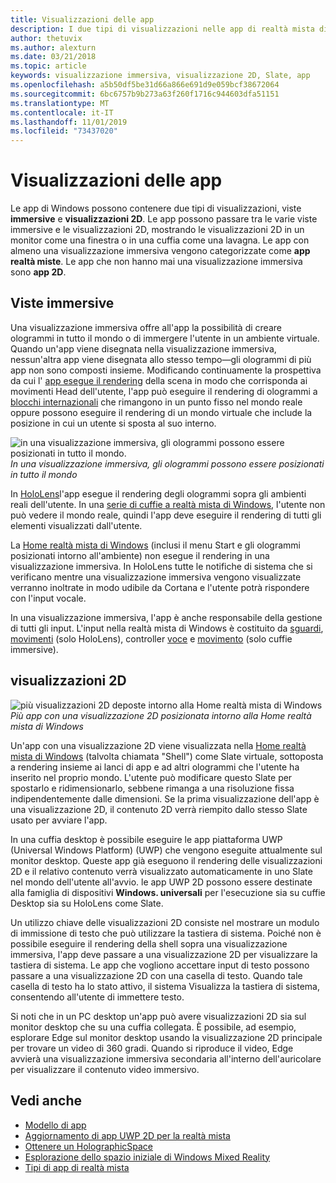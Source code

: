 ```yaml
---
title: Visualizzazioni delle app
description: I due tipi di visualizzazioni nelle app di realtà mista di Windows sono viste immersive e visualizzazioni 2D.
author: thetuvix
ms.author: alexturn
ms.date: 03/21/2018
ms.topic: article
keywords: visualizzazione immersiva, visualizzazione 2D, Slate, app
ms.openlocfilehash: a5b50df5be31d66a866e691d9e059bcf38672064
ms.sourcegitcommit: 6bc6757b9b273a63f260f1716c944603dfa51151
ms.translationtype: MT
ms.contentlocale: it-IT
ms.lasthandoff: 11/01/2019
ms.locfileid: "73437020"
---
```

# <a name="app-views"></a>Visualizzazioni delle app

Le app di Windows possono contenere due tipi di visualizzazioni, viste **immersive** e **visualizzazioni 2D**. Le app possono passare tra le varie viste immersive e le visualizzazioni 2D, mostrando le visualizzazioni 2D in un monitor come una finestra o in una cuffia come una lavagna. Le app con almeno una visualizzazione immersiva vengono categorizzate come **app realtà miste**. Le app che non hanno mai una visualizzazione immersiva sono **app 2D**.

## <a name="immersive-views"></a>Viste immersive

Una visualizzazione immersiva offre all'app la possibilità di creare ologrammi in tutto il mondo o di immergere l'utente in un ambiente virtuale. Quando un'app viene disegnata nella visualizzazione immersiva, nessun'altra app viene disegnata allo stesso tempo&mdash;gli ologrammi di più app non sono composti insieme. Modificando continuamente la prospettiva da cui l' [app esegue il rendering](rendering.md) della scena in modo che corrisponda ai movimenti Head dell'utente, l'app può eseguire il rendering di ologrammi a [blocchi internazionali](coordinate-systems.md) che rimangono in un punto fisso nel mondo reale oppure possono eseguire il rendering di un mondo virtuale che include la posizione in cui un utente si sposta al suo interno.

![in una visualizzazione immersiva, gli ologrammi possono essere posizionati in tutto il mondo.](images/designoverview-940px.jpg)<br>
*In una visualizzazione immersiva, gli ologrammi possono essere posizionati in tutto il mondo*

In [HoloLens](hololens-hardware-details.md)l'app esegue il rendering degli ologrammi sopra gli ambienti reali dell'utente. In una [serie di cuffie a realtà mista di Windows](immersive-headset-hardware-details.md), l'utente non può vedere il mondo reale, quindi l'app deve eseguire il rendering di tutti gli elementi visualizzati dall'utente.

La [Home realtà mista di Windows](navigating-the-windows-mixed-reality-home.md) (inclusi il menu Start e gli ologrammi posizionati intorno all'ambiente) non esegue il rendering in una visualizzazione immersiva. In HoloLens tutte le notifiche di sistema che si verificano mentre una visualizzazione immersiva vengono visualizzate verranno inoltrate in modo udibile da Cortana e l'utente potrà rispondere con l'input vocale.

In una visualizzazione immersiva, l'app è anche responsabile della gestione di tutti gli input. L'input nella realtà mista di Windows è costituito da [sguardi](gaze-and-commit.md), [movimenti](gaze-and-commit.md#composite-gestures) (solo HoloLens), controller [voce](voice-input.md) e [movimento](motion-controllers.md) (solo cuffie immersive).

## <a name="2d-views"></a>visualizzazioni 2D

![più visualizzazioni 2D deposte intorno alla Home realtà mista di Windows](images/teleportation-940px.png)<br>
*Più app con una visualizzazione 2D posizionata intorno alla Home realtà mista di Windows*

Un'app con una visualizzazione 2D viene visualizzata nella [Home realtà mista di Windows](navigating-the-windows-mixed-reality-home.md) (talvolta chiamata "Shell") come Slate virtuale, sottoposta a rendering insieme ai lanci di app e ad altri ologrammi che l'utente ha inserito nel proprio mondo. L'utente può modificare questo Slate per spostarlo e ridimensionarlo, sebbene rimanga a una risoluzione fissa indipendentemente dalle dimensioni. Se la prima visualizzazione dell'app è una visualizzazione 2D, il contenuto 2D verrà riempito dallo stesso Slate usato per avviare l'app.

In una cuffia desktop è possibile eseguire le app piattaforma UWP (Universal Windows Platform) (UWP) che vengono eseguite attualmente sul monitor desktop. Queste app già eseguono il rendering delle visualizzazioni 2D e il relativo contenuto verrà visualizzato automaticamente in uno Slate nel mondo dell'utente all'avvio. le app UWP 2D possono essere destinate alla famiglia di dispositivi **Windows. universali** per l'esecuzione sia su cuffie Desktop sia su HoloLens come Slate.

Un utilizzo chiave delle visualizzazioni 2D consiste nel mostrare un modulo di immissione di testo che può utilizzare la tastiera di sistema. Poiché non è possibile eseguire il rendering della shell sopra una visualizzazione immersiva, l'app deve passare a una visualizzazione 2D per visualizzare la tastiera di sistema. Le app che vogliono accettare input di testo possono passare a una visualizzazione 2D con una casella di testo. Quando tale casella di testo ha lo stato attivo, il sistema Visualizza la tastiera di sistema, consentendo all'utente di immettere testo.

Si noti che in un PC desktop un'app può avere visualizzazioni 2D sia sul monitor desktop che su una cuffia collegata. È possibile, ad esempio, esplorare Edge sul monitor desktop usando la visualizzazione 2D principale per trovare un video di 360 gradi. Quando si riproduce il video, Edge avvierà una visualizzazione immersiva secondaria all'interno dell'auricolare per visualizzare il contenuto video immersivo.

## <a name="see-also"></a>Vedi anche

* [Modello di app](app-model.md)
* [Aggiornamento di app UWP 2D per la realtà mista](building-2d-apps.md)
* [Ottenere un HolographicSpace](getting-a-holographicspace.md)
* [Esplorazione dello spazio iniziale di Windows Mixed Reality](navigating-the-windows-mixed-reality-home.md)
* [Tipi di app di realtà mista](types-of-mixed-reality-apps.md)
